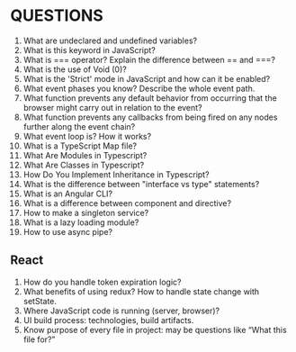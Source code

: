 # QUESTIONS

1. What are undeclared and undefined variables?
2. What is this keyword in JavaScript?
3. What is === operator? Explain the difference between == and ===? 
4. What is the use of Void (0)?
5. What is the 'Strict' mode in JavaScript and how can it be enabled? 
6. What event phases you know? Describe the whole event path.
7. What function prevents any default behavior from occurring that the browser might carry out in relation to the event? 
8. What function prevents any callbacks from being fired on any nodes further along the event chain?
9. What event loop is? How it works?
10. What is a TypeScript Map file?
11. What Are Modules in Typescript?
12. What Are Classes in Typescript?
13. How Do You Implement Inheritance in Typescript?
14. What is the difference between "interface vs type" statements?
15. What is an Angular CLI?
16. What is a difference between component and directive?
17. How to make a singleton service?
18. What is a lazy loading module?
19. How to use async pipe?

## React

1. How do you handle token expiration logic?
2. What benefits of using redux? How to handle state change with setState.
3. Where JavaScript code is running (server, browser)?
4. UI build process: technologies, build artifacts.
5. Know purpose of every file in project: may be questions like “What this file for?”